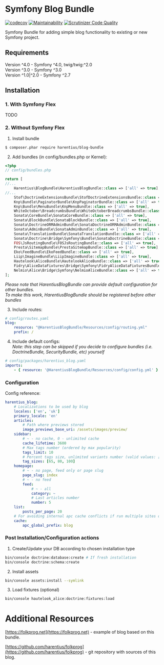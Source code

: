 Symfony Blog Bundle
===================

[![codecov](https://codecov.io/gh/harentius/blog-bundle/branch/master/graph/badge.svg)](https://codecov.io/gh/harentius/blog-bundle)
[![Maintainability](https://api.codeclimate.com/v1/badges/8a118f94722e7ac4dc70/maintainability)](https://codeclimate.com/github/harentius/blog-bundle/maintainability)
[![Scrutinizer Code Quality](https://scrutinizer-ci.com/g/harentius/blog-bundle/badges/quality-score.png?b=master)](https://scrutinizer-ci.com/g/harentius/blog-bundle/?branch=master)

Symfony Bundle for adding simple blog functionality to existing or new Symfony project.

Requirements
------------
Version ^4.0 - Symfony ^4.0, twig/twig:^2.0  
Version ^3.0 - Symfony ^3.0  
Version ^1.0|^2.0 - Symfony ^2.7   


Installation
------------

### 1. With Symfony Flex
TODO

### 2. Without Symfony Flex 
1) Install bundle 
```bash
$ composer.phar require harentius/blog-bundle
```

2) Add bundles (in config/bundles.php or Kernel):

```php
<?php
// config/bundles.php

return [
//...
    Harentius\BlogBundle\HarentiusBlogBundle::class => ['all' => true],
//...
    Stof\DoctrineExtensionsBundle\StofDoctrineExtensionsBundle::class => ['all' => true],
    Knp\Bundle\PaginatorBundle\KnpPaginatorBundle::class => ['all' => true],
    Knp\Bundle\MenuBundle\KnpMenuBundle::class => ['all' => true],
    WhiteOctober\BreadcrumbsBundle\WhiteOctoberBreadcrumbsBundle::class => ['all' => true],
    Sonata\CoreBundle\SonataCoreBundle::class => ['all' => true],
    Sonata\BlockBundle\SonataBlockBundle::class => ['all' => true],
    Sonata\DoctrineORMAdminBundle\SonataDoctrineORMAdminBundle::class => ['all' => true],
    Sonata\AdminBundle\SonataAdminBundle::class => ['all' => true],
    Sonata\TranslationBundle\SonataTranslationBundle::class => ['all' => true],
    Sonata\Doctrine\Bridge\Symfony\Bundle\SonataDoctrineBundle::class => ['all' => true],
    FOS\JsRoutingBundle\FOSJsRoutingBundle::class => ['all' => true],
    Presta\SitemapBundle\PrestaSitemapBundle::class => ['all' => true],
    Eko\FeedBundle\EkoFeedBundle::class => ['all' => true],
    Liip\ImagineBundle\LiipImagineBundle::class => ['all' => true],
    Hautelook\AliceBundle\HautelookAliceBundle::class => ['all' => true],
    Fidry\AliceDataFixtures\Bridge\Symfony\FidryAliceDataFixturesBundle::class => ['all' => true],
    Nelmio\Alice\Bridge\Symfony\NelmioAliceBundle::class => ['all' => true],
];
```
*Please note that HarentiusBlogBundle can provide default configuration for other bundles.  
To make this work, HarentiusBlogBundle should be registered before other bundles*

3) Include routes:
```yml
# config/routes.yaml
blog:
    resource: "@HarentiusBlogBundle/Resources/config/routing.yml"
    prefix: /
```

4) Include default configs:  
*Note: this step can be skipped if you decide to configure bundles (i.e. DoctrineBundle, SecurityBundle, etc) yourself*

```yml
# config/packages/harentius_blog.yaml
imports:
    - { resource: '@HarentiusBlogBundle/Resources/config/config.yml' }
```

### Configuration
Config reference:

```yml
harentius_blog:
    # Localizations to be used by blog
    locales: ['en', 'uk']
    primary_locale: 'en'
    articles:
        # Path where previews stored
        image_previews_base_uri: /assets/images/preview/
    sidebar:
        # ~ - no cache, 0 - unlimited cache
        cache_lifetime: 3600
        # Max tags number (ordered by max popularity)
        tags_limit: 10
        # Percent tags size, unlimited variants number (valid values: [50, 100], [25, 50, 75, 100], etc)
        tag_sizes: [65, 80, 100]
    homepage:
        # ~ - no page, feed only or page slug
        page_slug: index
        # ~ - no feed
        feed:
            # ~ - all
            category: ~
            # Last articles number
            number: 5
    list:
        posts_per_page: 20
    # For avoiding internal apc cache conflicts if run multiple sites on one server.
    cache:
        apc_global_prefix: blog
```

### Post Installation/Configuration actions
1) Create/Update your DB according to chosen installation type
```bash
bin/console doctrine:database:create # If fresh installation
bin/console doctrine:schema:create
```

2) Install assets
```bash
bin/console assets:install --symlink
```

3) Load fixtures (optional)
```bash
bin/console hautelook_alice:doctrine:fixtures:load
```

Additional Resources
====================

[https://folkprog.net](https://folkprog.net) - example of blog based on this bundle.

[https://github.com/harentius/folkprog](https://github.com/harentius/folkprog) - git repository with sources of this blog.
